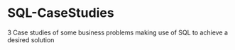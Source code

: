 # SQL-CaseStudies
3 Case studies of some business problems making use of SQL to achieve a desired solution 
